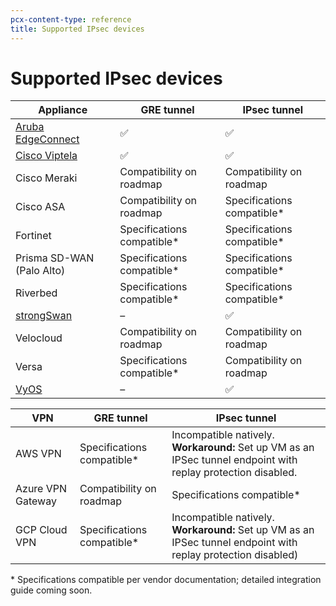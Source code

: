 ```yaml
---
pcx-content-type: reference
title: Supported IPsec devices
---
```


# Supported IPsec devices

| Appliance                                                     |  GRE tunnel    |  IPsec tunnel  |
|---------------------------------------------------------------|----------------|----------------|
| [Aruba EdgeConnect](/magic-wan/tutorials/aruba-edgeconnect)   |   ✅           |    ✅           |
| [Cisco Viptela](/magic-wan/tutorials/viptela)                 |   ✅           |    ✅           |
| Cisco Meraki                                                  |   Compatibility on roadmap | Compatibility on roadmap   |
| Cisco ASA                                                     |   Compatibility on roadmap | Specifications compatible*   |
| Fortinet                                   |   Specifications compatible* | Specifications compatible*   |
| Prisma SD-WAN (Palo Alto)                  |   Specifications compatible* | Specifications compatible*   |
| Riverbed                 |   Specifications compatible* | Specifications compatible*   |
| [strongSwan](/magic-wan/tutorials/strongswan)            |  –  |  ✅  |
| Velocloud                |   Compatibility on roadmap | Compatibility on roadmap    |
| Versa                    |   Specifications compatible* | Compatibility on roadmap  | 
| [VyOS](/magic-wan/tutorials/vyos)          |  –  |  ✅ |

| VPN        | GRE tunnel  |  IPsec tunnel |
|------------------|-------------|---------------|
| AWS VPN  |   Specifications compatible*  | Incompatible natively.</br> **Workaround:** Set up VM as an IPSec tunnel endpoint with replay protection disabled.|
| Azure VPN Gateway    | Compatibility on roadmap  | Specifications compatible* |
| GCP Cloud VPN        | Specifications compatible* | Incompatible natively. </br> **Workaround:** Set up VM as an IPSec tunnel endpoint with replay protection disabled) |


\* Specifications compatible per vendor documentation; detailed integration guide coming soon.

